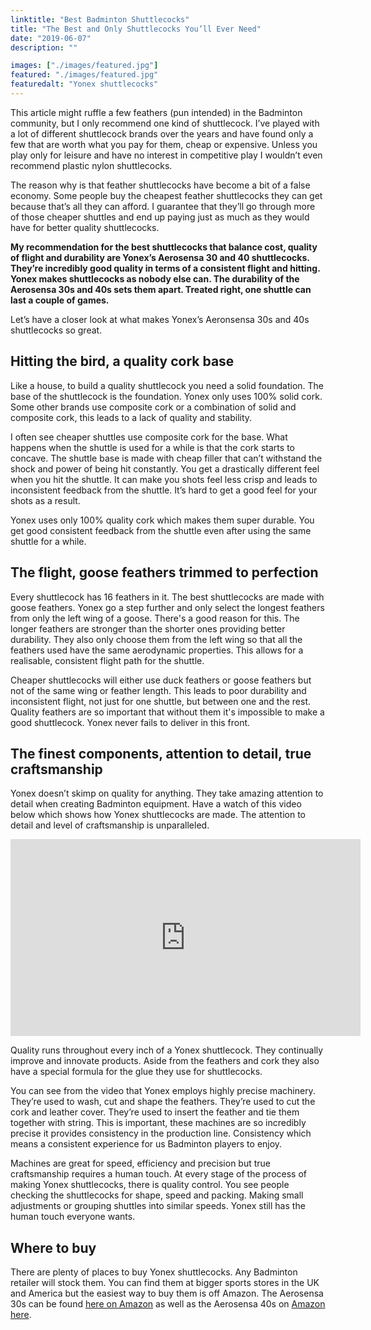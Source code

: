 ```yaml
---
linktitle: "Best Badminton Shuttlecocks"
title: "The Best and Only Shuttlecocks You’ll Ever Need"
date: "2019-06-07"
description: ""

images: ["./images/featured.jpg"]
featured: "./images/featured.jpg"
featuredalt: "Yonex shuttlecocks"
---
```


This article might ruffle a few feathers (pun intended) in the Badminton community, but I only recommend one kind of shuttlecock. I’ve played with a lot of different shuttlecock brands over the years and have found only a few that are worth what you pay for them, cheap or expensive. Unless you play only for leisure and have no interest in competitive play I wouldn’t even recommend plastic nylon shuttlecocks.

The reason why is that feather shuttlecocks have become a bit of a false economy. Some people buy the cheapest feather shuttlecocks they can get because that’s all they can afford. I guarantee that they’ll go through more of those cheaper shuttles and end up paying just as much as they would have for better quality shuttlecocks.

**My recommendation for the best shuttlecocks that balance cost, quality of flight and durability are Yonex’s Aerosensa 30 and 40 shuttlecocks. They’re incredibly good quality in terms of a consistent flight and hitting. Yonex makes shuttlecocks as nobody else can. The durability of the Aerosensa 30s and 40s sets them apart. Treated right, one shuttle can last a couple of games.**

Let’s have a closer look at what makes Yonex’s Aeronsensa 30s and 40s shuttlecocks so great.

## Hitting the bird, a quality cork base

Like a house, to build a quality shuttlecock you need a solid foundation. The base of the shuttlecock is the foundation. Yonex only uses 100% solid cork. Some other brands use composite cork or a combination of solid and composite cork, this leads to a lack of quality and stability.

I often see cheaper shuttles use composite cork for the base. What happens when the shuttle is used for a while is that the cork starts to concave. The shuttle base is made with cheap filler that can’t withstand the shock and power of being hit constantly. You get a drastically different feel when you hit the shuttle. It can make you shots feel less crisp and leads to inconsistent feedback from the shuttle. It’s hard to get a good feel for your shots as a result.

Yonex uses only 100% quality cork which makes them super durable. You get good consistent feedback from the shuttle even after using the same shuttle for a while.

## The flight, goose feathers trimmed to perfection

Every shuttlecock has 16 feathers in it. The best shuttlecocks are made with goose feathers. Yonex go a step further and only select the longest feathers from only the left wing of a goose. There's a good reason for this. The longer feathers are stronger than the shorter ones providing better durability. They also only choose them from the left wing so that all the feathers used have the same aerodynamic properties. This allows for a realisable, consistent flight path for the shuttle.

Cheaper shuttlecocks will either use duck feathers or goose feathers but not of the same wing or feather length. This leads to poor durability and inconsistent flight, not just for one shuttle, but between one and the rest. Quality feathers are so important that without them it's impossible to make a good shuttlecock. Yonex never fails to deliver in this front.

## The finest components, attention to detail, true craftsmanship

Yonex doesn’t skimp on quality for anything. They take amazing attention to detail when creating Badminton equipment. Have a watch of this video below which shows how Yonex shuttlecocks are made. The attention to detail and level of craftsmanship is unparalleled.

<iframe width="560" height="315" src="https://www.youtube.com/embed/irxZlopLgCo" frameborder="0" allow="accelerometer; autoplay; encrypted-media; gyroscope; picture-in-picture" allowfullscreen></iframe>

Quality runs throughout every inch of a Yonex shuttlecock. They continually improve and innovate products. Aside from the feathers and cork they also have a special formula for the glue they use for shuttlecocks.

You can see from the video that Yonex employs highly precise machinery. They’re used to wash, cut and shape the feathers. They’re used to cut the cork and leather cover. They’re used to insert the feather and tie them together with string. This is important, these machines are so incredibly precise it provides consistency in the production line. Consistency which means a consistent experience for us Badminton players to enjoy.

Machines are great for speed, efficiency and precision but true craftsmanship requires a human touch. At every stage of the process of making Yonex shuttlecocks, there is quality control. You see people checking the shuttlecocks for shape, speed and packing. Making small adjustments or grouping shuttles into similar speeds. Yonex still has the human touch everyone wants.

## Where to buy

There are plenty of places to buy Yonex shuttlecocks. Any Badminton retailer will stock them. You can find them at bigger sports stores in the UK and America but the easiest way to buy them is off Amazon. The Aerosensa 30s can be found [here on Amazon](https://www.amazon.co.uk/YONEX-AeroSensa-30-Feather-Badminton-Shuttlecocks/dp/B000ZLTFPK/ref=sr_1_1?crid=U845Y2U5TPBN&keywords=yonex+aerosensa+30&qid=1559142024&s=gateway&sprefix=yonex+aero%2Caps%2C230&sr=8-1https://www.amazon.co.uk/YONEX-AeroSensa-30-Feather-Badminton-Shuttlecocks/dp/B000ZLTFPK/ref=sr_1_1?crid=U845Y2U5TPBN&keywords=yonex+aerosensa+30&qid=1559142024&s=gateway&sprefix=yonex+aero%2Caps%2C230&sr=8-1) as well as the Aerosensa 40s on [Amazon here](https://www.amazon.co.uk/Yonex-Aerosensa-40-Shuttlecocks-White/dp/B003V8TAS6/ref=sr_1_1?keywords=yonex+aerosensa+40&qid=1559142033&s=gateway&sr=8-1).
